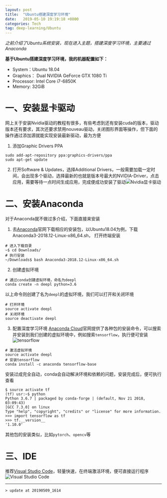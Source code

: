 ```yaml
---
layout: post
title:  "Ubuntu搭建深度学习环境"
date:   2019-05-10 19:19:18 +0800
categories: Tech
tag: deep-learning/Ubuntu
---
```






*之前介绍了Ubuntu系统安装，现在进入主题，搭建深度学习环境，主要通过Anaconda*

**基于Ubuntu搭建深度学习环境，我的机器配置如下：**
* System：Ubuntu 18.04
* Graphics： Dual NVIDIA GeForce GTX 1080 Ti
* Processor: Intel Core i7-6850K
* Memory: 32GiB

# 一、安装显卡驱动
网上关于安装Nvidia驱动的教程有很多，有些考虑到还有安装cuda的版本，驱动版本还有要求，其次还要求禁用nouveau驱动，关闭图形界面等操作，但下面的操作通过添加源就能实现安装最新驱动，最为方便
1. 添加Graphic Drivers PPA
```
sudo add-apt-repository ppa:graphics-drivers/ppa
sudo apt-get update
```
2. 打开Software & Updates，选择Additional Drivers，一般需要加载一定时间，会出现多个驱动，选择最新的也就是版本号最大的NVIDIA-Driver，点击应用，需要等待一点时间生成应用，完成便成功安装了驱动![Nvidia显卡驱动](https://upload-images.jianshu.io/upload_images/4018124-abd1edbb1e6c52ac.png?imageMogr2/auto-orient/strip%7CimageView2/2/w/1240)

# 二、安装Anaconda
对于Anaconda就不做过多介绍，下面直接来安装
1. 去[Anaconda](https://www.anaconda.com/distribution/#download-section)官网下载相应的安装包，以Ubuntu18.04为例，下载Anaconda3-2018.12-Linux-x86_64.sh， 打开终端安装
```
# 进入下载目录
~$ cd Downloads/
# 执行安装
~/Downloads$ bash Anaconda3-2018.12-Linux-x86_64.sh 
```
2. 创建虚拟环境
```
# 通过conda创建虚拟环境，命名为deepl
conda create -n deepl python=3.6
```
以上命令则创建了名为`deepl`的虚拟环境，我们可以打开和关闭环境
```
# 打开环境
source activate deepl 
# 关闭环境
source deactivate deepl
```
3. 配置深度学习环境
[Anaconda Cloud](https://anaconda.org/)官网提供了各种包的安装命令，可以搜索并安装到我们创建的虚拟环境中，例如搜索`tensorflow`，执行便可安装![tensorflow](https://upload-images.jianshu.io/upload_images/4018124-5dd0d911523620fb.png?imageMogr2/auto-orient/strip%7CimageView2/2/w/1240)

```
# 激活虚拟环境
source activate deepl 
# 安装tensorflow
conda install -c anaconda tensorflow-base 
```
安装过成完全自动，conda会自动解决环境和依赖的问题，安装完成后，便可执行查看
```
$ source activate tf
(tf) usr:~$ python
Python 3.6.7 | packaged by conda-forge | (default, Nov 21 2018, 03:09:43) 
[GCC 7.3.0] on linux
Type "help", "copyright", "credits" or "license" for more information.
>>> import tensorflow as tf
>>> tf.__version__
'1.10.0'
```
其他包的安装类似，比如`pytorch`、`opencv`等
# 三、IDE
推荐[Visual Studio Code](https://code.visualstudio.com/Download)，轻量快速，在终端激活环境，便可直接运行程序
![Visual Studio Code](https://upload-images.jianshu.io/upload_images/4018124-a2e212a2c17da0c7.png?imageMogr2/auto-orient/strip%7CimageView2/2/w/1240)

---
```
> update at 20190509_1614
```
